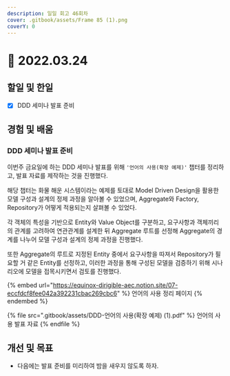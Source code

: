 ```yaml
---
description: 일일 회고 46회차
cover: .gitbook/assets/Frame 85 (1).png
coverY: 0
---
```


# 🙂 2022.03.24

## 할일 및 한일

* [x] DDD 세미나 발표 준비

## 경험 및 배움

### DDD 세미나 발표 준비

이번주 금요일에 하는 DDD 세미나 발표를 위해 `'언어의 사용(확장 예제)'` 챕터를 정리하고, 발표 자료를 제작하는 것을 진행했다.

해당 챕터는 화물 해운 시스템이라는 예제를 토대로 Model Driven Design을 활용한 모델 구성과 설계의 정제 과정을 알아볼 수 있었으며, Aggregate와 Factory, Repository가 어떻게 적용되는지 살펴볼 수 있었다.

각 객체의 특성을 기반으로 Entity와 Value Object를 구분하고, 요구사항과 객체끼리의 관계를 고려하여 연관관계를 설계한 뒤 Aggregate 루트를 선정해 Aggregate의 경계를 나누어 모델 구성과 설계의 정제 과정을 진행했다.

또한 Aggregate의 루트로 지정된 Entity 중에서 요구사항을 따져서 Repository가 필요할 거 같은 Entity를 선정하고, 이러한 과정을 통해 구성된 모델을 검증하기 위해 시나리오에 모델을 접목시키면서 검토를 진행했다.

{% embed url="https://equinox-dirigible-aec.notion.site/07-eccfdcf8fee042a392231cbac269cbc6" %}
언어의 사용 정리 페이지
{% endembed %}

{% file src=".gitbook/assets/DDD-언어의 사용(확장 예제) (1).pdf" %}
언어의 사용 발표 자료
{% endfile %}

## 개선 및 목표

* 다음에는 발표 준비를 미리하여 밤을 새우지 않도록 하자.
